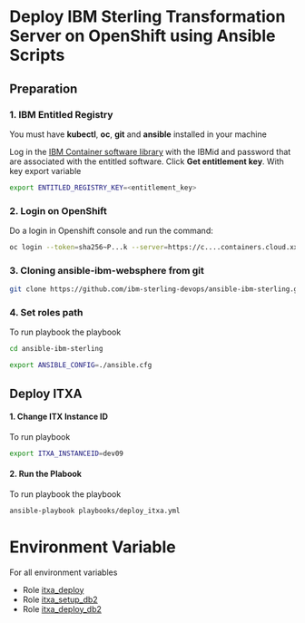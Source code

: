 # Deploy IBM Sterling Transformation Server on OpenShift using Ansible Scripts

## Preparation

### 1. IBM Entitled Registry

You must have **kubectl**, **oc**, **git** and **ansible** installed in your machine

Log in the [IBM Container software library](https://myibm.ibm.com/products-services/containerlibrary) with the IBMid and password that are associated with the entitled software. Click **Get entitlement key**. With key export variable

```bash 
export ENTITLED_REGISTRY_KEY=<entitlement_key>
```

### 2. Login on OpenShift

Do a login in Openshift console and run the command:

```bash 
oc login --token=sha256~P...k --server=https://c....containers.cloud.xxx.com:31234
```

### 3. Cloning ansible-ibm-websphere from git

```bash 
git clone https://github.com/ibm-sterling-devops/ansible-ibm-sterling.git
```

### 4. Set roles path

To run playbook the playbook

```bash 
cd ansible-ibm-sterling

export ANSIBLE_CONFIG=./ansible.cfg 
```

## Deploy ITXA

#### 1. Change ITX Instance ID

To run playbook

```bash 
export ITXA_INSTANCEID=dev09
```

#### 2. Run the Plabook

To run playbook the playbook

```bash 
ansible-playbook playbooks/deploy_itxa.yml
```

# Environment Variable

For all environment variables

* Role [itxa_deploy](../../roles/itxa_deploy)
* Role [itxa_setup_db2](../../roles/itxa_setup_db2)
* Role [itxa_deploy_db2](../../roles/itxa_deploy_db2)
